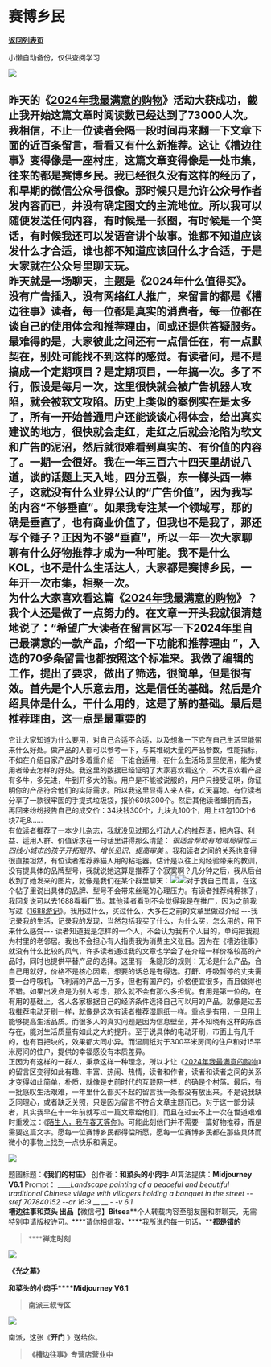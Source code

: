 # 赛博乡民

[**返回列表页**](/gzh/槽边往事)

小懒自动备份，仅供查阅学习

![](https://mmbiz.qpic.cn/mmbiz_jpg/Ia6gU9JNtkrj6WnLiazArbAhnNvTSpgfwHsWj1eumAUpMKINRTu6eWus0xNuQ0o17vwY9dTuHVkCuvuCibWnGYcw/640?wx_fmt=jpeg&from;=appmsg)

昨天的《[2024年我最满意的购物](http://mp.weixin.qq.com/s?__biz=MjM5MjAzODU2MA==&mid=2652801091&idx=1&sn=c8b4af2347eb89d6071ceba9751c1364&chksm=bd46438c8a31ca9a353a654659cbef639380362c8d1362f22d07e2f5b7a73aa52ccbfe41599d&scene=21#wechat_redirect)》活动大获成功，截止我开始这篇文章时阅读数已经达到了73000人次。我相信，不止一位读者会隔一段时间再来翻一下文章下面的近百条留言，看看又有什么新推荐。这让《槽边往事》变得像是一座村庄，这篇文章变得像是一处市集，往来的都是赛博乡民。我已经很久没有这样的经历了，和早期的微信公众号很像。那时候只是允许公众号作者发内容而已，并没有确定图文的主流地位。所以我可以随便发送任何内容，有时候是一张图，有时候是一个笑话，有时候我还可以发语音讲个故事。谁都不知道应该发什么才合适，谁也都不知道应该回什么才合适，于是大家就在公众号里聊天玩。  
昨天就是一场聊天，主题是《2024年什么值得买》。没有广告插入，没有网络红人推广，来留言的都是《槽边往事》读者，每一位都是真实的消费者，每一位都在谈自己的使用体会和推荐理由，间或还提供答疑服务。最难得的是，大家彼此之间还有一点信任在，有一点默契在，别处可能找不到这样的感觉。有读者问，是不是搞成一个定期项目？是定期项目，一年搞一次。多了不行，假设是每月一次，这里很快就会被广告机器人攻陷，就会被软文攻陷。历史上类似的案例实在是太多了，所有一开始普通用户还能谈谈心得体会，给出真实建议的地方，很快就会走红，走红之后就会沦陷为软文和广告的泥沼，然后就很难看到真实的、有价值的内容了。一期一会很好。我在一年三百六十四天里胡说八道，谈的话题上天入地，四分五裂，东一榔头西一棒子，这就没有什么业界公认的“广告价值”，因为我写的内容“不够垂直”。如果我专注某一个领域写，那的确是垂直了，也有商业价值了，但我也不是我了，那还写个锤子？正因为不够“垂直”，所以一年一次大家聊聊有什么好物推荐才成为一种可能。我不是什么KOL，也不是什么生活达人，大家都是赛博乡民，一年开一次市集，相聚一次。  
为什么大家喜欢看这篇《[2024年我最满意的购物](http://mp.weixin.qq.com/s?__biz=MjM5MjAzODU2MA==&mid=2652801091&idx=1&sn=c8b4af2347eb89d6071ceba9751c1364&chksm=bd46438c8a31ca9a353a654659cbef639380362c8d1362f22d07e2f5b7a73aa52ccbfe41599d&scene=21#wechat_redirect)》？我个人还是做了一点努力的。在文章一开头我就很清楚地说了：“希望广大读者在留言区写一下2024年里自己**最满意的一款产品，介绍一下功能和推荐理由**
”，入选的70多条留言也都按照这个标准来。我做了编辑的工作，提出了要求，做出了筛选，很简单，但是很有效。首先是个人乐意去用，这是信任的基础。然后是介绍具体是什么，干什么用的，这是了解的基础。最后是推荐理由，这一点是最重要的
---
它让大家知道为什么要用，对自己合适不合适，以及想象一下它在自己生活里能带来什么好处。做产品的人都可以参考一下，与其堆砌大量的产品参数，性能指标，不如在介绍自家产品时多着重介绍一下谁合适用，在什么生活场景里使用，能为使用者带去怎样的好处。我这里的数据已经证明了大家喜欢看这个，不大喜欢看产品有多牛，多先进，牛到开多大的裂。用户是不能被说服的，用户只接受证明，你证明你的产品符合他们的实际需求。所以我这里显得人来人往，欢天喜地。有位读者分享了一款很牢固的手提式垃圾袋，报价60块300个。然后其他读者蜂拥而去，再回来纷纷报告自己的成交价：34块钱300个，九块九100个，用上红包100个6块7毛8......  
有位读者推荐了一本少儿杂志，我就没见过那么打动人心的推荐语，把内容、利益、适用人群、价值诉求在一句话里讲得那么清楚：
_很适合帮助有地域局限性三四线小城市的孩子开拓眼界、增长见识、提高审美_
。我和读者之间的关系也变得很直接坦然，有位读者推荐养猫人用的粘毛器。估计是以往上网经验带来的教训，没有提具体的品牌型号，我就说她这算是推荐了个寂寞啊？几分钟之后，我从后台收到了她发来的图片，就像是我们在某个群里聊天：![](https://mmbiz.qpic.cn/mmbiz_png/Ia6gU9JNtkrj6WnLiazArbAhnNvTSpgfwVD9KTHjcUOBhco2SZWP6o4jHxHKwibibib9icRXvOyRqADnXQ8HTsorFmA/640?wx_fmt=png&from;=appmsg)![](https://mmbiz.qpic.cn/mmbiz_jpg/Ia6gU9JNtkrj6WnLiazArbAhnNvTSpgfwfUgPqflED3lJxELakfyRYWwkAuibGfkFWib9qnaINvhKrg2zgn5bxdsg/640?wx_fmt=jpeg)对于我自己而言，在这个帖子里说出具体的品牌、型号不会带来丝毫的心理压力。有读者推荐纯棉袜子，我回复说可以去1688看看厂货。其他读者看到不会觉得我是在推广，因为之前我写过《[1688游记](http://mp.weixin.qq.com/s?__biz=MjM5MjAzODU2MA==&mid=2652796994&idx=1&sn=87128cfe975750afd77b93e59538e96d&chksm=bd46b38d8a313a9b5958daf5e43ad81bc8c56e3cc20a590687b7ae9560f081d31564bd77bb74&scene=21#wechat_redirect)》。我用过什么，买过什么，大多在之前的文章里做过介绍
---我记录我的生活，记录我的发现，当然包括我买了什么，为什么买，怎么用的，用下来什么感受---
读者知道我是怎样的一个人，不会认为我有个人目的，单纯把我视为村里的老邻居。我也不会担心有人指责我为消费主义张目。因为在《槽边往事》就没有什么比较的风气，许多读者通过我的文章也学会了在介绍一样价格较高的产品时，同时也提供平替产品的选择。这里有一条隐形的规则：无论是什么产品，合自己用就好，价格不是核心因素，想要的话总是有得选。打鼾、呼吸暂停的丈夫需要一台呼吸机，飞利浦的产品一万多，但也有国产的，价格便宜很多，而且做得也不错。如果出发点是为别人考虑，那么就不会有那么多担忧。有用是第一位的，在有用的基础上，各人各家根据自己的经济条件选择自己可以用的产品。就像是过去我推荐电动牙刷一样，就像是这次有读者推荐湿厕纸一样。重点是有用，一旦用上能够提高生活品质。而很多人的真实问题是因为信息壁垒，并不知晓有这样的东西存在，能对生活质量有如此之大的提升。至于说具体的电动牙刷，市面上有几千的，也有百把块的，效果都大同小异。而湿厕纸对于300平米房间的住户和对15平米房间的住户，提供的幸福感没有本质差异。  
正因为有这样的一群人，秉承这样一种理念，所以才让《[2024年我最满意的购物](http://mp.weixin.qq.com/s?__biz=MjM5MjAzODU2MA==&mid=2652801091&idx=1&sn=c8b4af2347eb89d6071ceba9751c1364&chksm=bd46438c8a31ca9a353a654659cbef639380362c8d1362f22d07e2f5b7a73aa52ccbfe41599d&scene=21#wechat_redirect)》的留言区变得如此有趣、丰富、热闹、热情，读者和作者，读者和读者之间的关系才变得如此简单，朴质，就像是史前时代的互联网一样，的确是个村落。最后，有一批感叹生活艰难，一年里什么都买不起的留言我一条都没有放出来。不是说我缺乏同理心，或者缺乏关照，只是因为留言不符合文章主题而已。对于这一部分读者，其实我早在十一年前就写过一篇文章给他们，而且在过去不止一次在世道艰难时重发过：《[陌生人，我在春天等你](http://mp.weixin.qq.com/s?__biz=MjM5MjAzODU2MA==&mid=401734147&idx=1&sn=8c87583520c3606faa88ec67f60eb2b2&chksm=34a931cc03deb8da1a8e671cd83a0fa3c0c9d02bff7f8a1a75948c1618c1719da4c7e4988b55&scene=21#wechat_redirect)》。可能此刻他们并不需要一篇好物推荐，而是需要这篇文字。愿每一位赛博乡民都得偿所愿，愿每一位赛博乡民都在那些具体而微小的事物上找到一点快乐和满足。

![](https://mmbiz.qpic.cn/mmbiz_jpg/Ia6gU9JNtkrj6WnLiazArbAhnNvTSpgfwEQKMpfvZ3JdSSqd0Vj8BpRyNicZezxZtH3h7dCicnLDcJC0M6waPXCPA/640?wx_fmt=jpeg&from;=appmsg)

  

题图标题：**《我们的村庄》** 创作者：**和菜头的小肉手** AI算法提供：**Midjourney V6.1** Prompt：
_____Landscape painting of a peaceful and beautiful traditional Chinese
village with villagers holding a banquet in the street --sref 707840152 --ar
16:9_ __ __ __-_ -v 6.1_  
**槽边往事****和菜头
出品******【微信号】****Bitsea******个人转载内容至朋友圈和群聊天，无需特别申请版权许可。****请你相信我，****我所说的每一句话，****都是错的**

> ******禅定时刻**

![](https://mmbiz.qpic.cn/mmbiz_jpg/Ia6gU9JNtkrj6WnLiazArbAhnNvTSpgfwv1BKh2uBVNKFdjpfPy4RrkwtqzHKvBJxhnUpNLWqG2f7K3JL57Uy6A/640?wx_fmt=jpeg&from;=appmsg)

**《光之幕》**

**和菜头的小肉手****Midjourney V6.1**

> **南派三叔专区**

![](https://mmbiz.qpic.cn/mmbiz_jpg/Ia6gU9JNtkobiaYoDLUlh6ru323ywycD9xSGAvNjEMBY92cf8ZxwanzsNopeQ1C5Vr5tN06wBWicJ1tCKw4Up64A/640?wx_fmt=jpeg&from;=appmsg)

南派，这张《**开门** 》送给你。

> **《槽边往事》专营店营业中**

  

